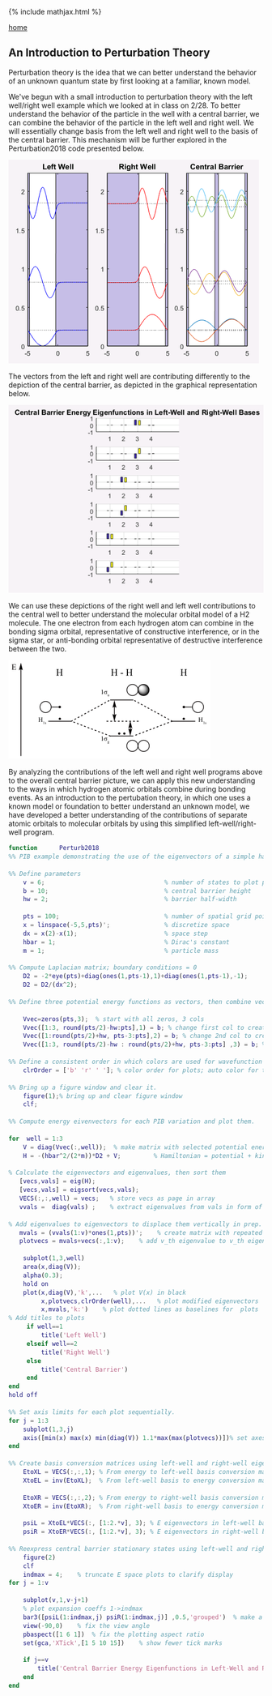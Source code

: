 {% include mathjax.html %}

[home](/README.md)

## An Introduction to Perturbation Theory 
Perturbation theory is the idea that we can better understand the behavior of an unknown quantum state by first looking at a familiar, known model. 

We've begun with a small introduction to perturbation theory with the left well/right well example which we looked at in class on 2/28. 
To better understand the behavior of the particle in the well with a central barrier, we can combine the behavior of the particle in the left well and right well. 
We will essentially change basis from the left well and right well to the basis of the central barrier. This mechanism will be further explored in the Perturbation2018 code presented below. 

![Left and Right](/leftright.PNG)

The vectors from the left and right well are contributing differently to the depiction of the central barrier, as depicted in the graphical representation below. 


![Contributions](/contr.PNG)

We can use these depictions of the right well and left well contributions to the central well to better understand the molecular orbital model of a H2 molecule. The one electron from each hydrogen atom can combine in the bonding sigma orbital, representative of constructive interference, or in the sigma star, or anti-bonding orbital representative of destructive interference between the two. 

![hmo](/hmo.png)

By analyzing the contributions of the left well and right well programs above to the overall central barrier picture, we can apply this new understanding to the ways in which hydrogen atomic orbitals combine during bonding events. As an introduction to the pertubation theory, in which one uses a known model or foundation to better understand an unknown model, we have developed a better understanding of the contributions of separate atomic orbitals to molecular orbitals by using this simplified left-well/right-well program. 

```Matlab
function      Perturb2018
%% PIB example demonstrating the use of the eigenvectors of a simple hamiltonian to understand those of a more complicated one.

%% Define parameters
    v = 6;                                 % number of states to plot per well
    b = 10;                                % central barrier height
    hw = 2;                                % barrier half-width
    
    pts = 100;                             % number of spatial grid points
    x = linspace(-5,5,pts)';               % discretize space
    dx = x(2)-x(1);                        % space step
    hbar = 1;                              % Dirac's constant
    m = 1;                                 % particle mass

%% Compute Laplacian matrix; boundary conditions = 0
    D2 = -2*eye(pts)+diag(ones(1,pts-1),1)+diag(ones(1,pts-1),-1);
    D2 = D2/(dx^2);
    
%% Define three potential energy functions as vectors, then combine vectors into one 3-column matrix for ease of use.

    Vvec=zeros(pts,3);  % start with all zeros, 3 cols
    Vvec([1:3, round(pts/2)-hw:pts],1) = b; % change first col to create left well
    Vvec([1:round(pts/2)+hw, pts-3:pts],2) = b; % change 2nd col to create right well
    Vvec([1:3, round(pts/2)-hw : round(pts/2)+hw, pts-3:pts] ,3) = b; % change 3rd col to create central barrier

%% Define a consistent order in which colors are used for wavefunction plots.
    clrOrder = ['b' 'r' ' ']; % color order for plots; auto color for third plot
    
%% Bring up a figure window and clear it.    
    figure(1);% bring up and clear figure window   
    clf;
    
%% Compute energy eivenvectors for each PIB variation and plot them. 

for  well = 1:3
    V = diag(Vvec(:,well));  % make matrix with selected potential energy as diagonal
    H = -(hbar^2/(2*m))*D2 + V;			% Hamiltonian = potential + kinetic energies

% Calculate the eigenvectors and eigenvalues, then sort them
   [vecs,vals] = eig(H);
   [vecs,vals] = eigsort(vecs,vals);
   VECS(:,:,well) = vecs;   % store vecs as page in array
   vvals =  diag(vals) ;    % extract eigenvalues from vals in form of vector

% Add eigenvalues to eigenvectors to displace them vertically in prep. for plotting
   mvals = (vvals(1:v)*ones(1,pts))';    % create matrix with repeated eigenvalues as columns
   plotvecs = mvals+vecs(:,1:v);    % add v_th eigenvalue to v_th eigenvector to displace it vertically
                  
    subplot(1,3,well)
    area(x,diag(V));
    alpha(0.3);
    hold on
    plot(x,diag(V),'k',...   % plot V(x) in black
         x,plotvecs,clrOrder(well),...   % plot modified eigenvectors
         x,mvals,'k:')    % plot dotted lines as baselines for  plots
% Add titles to plots     
     if well==1
         title('Left Well')
     elseif well==2
         title('Right Well')
     else 
         title('Central Barrier')
     end
end
hold off

%% Set axis limits for each plot sequentially.
for j = 1:3
    subplot(1,3,j)
    axis([min(x) max(x) min(diag(V)) 1.1*max(max(plotvecs))])% set axes
end 

%% Create basis conversion matrices using left-well and right-well eigenvectors.
    EtoXL = VECS(:,:,1); % From energy to left-well basis conversion matrix
    XtoEL = inv(EtoXL);  % From left-well basis to energy conversion matrix

    EtoXR = VECS(:,:,2); % From energy to right-well basis conversion matrix
    XtoER = inv(EtoXR);  % From right-well basis to energy conversion matrix

    psiL = XtoEL*VECS(:, [1:2.*v], 3); % E eigenvectors in left-well basis
    psiR = XtoER*VECS(:, [1:2.*v], 3); % E eigenvectors in right-well basis

%% Reexpress central barrier stationary states using left-well and right-well eigenvectors as bases.
    figure(2)
    clf
    indmax = 4;    % truncate E space plots to clarify display
for j = 1:v

    subplot(v,1,v-j+1)
    % plot expansion coeffs 1->indmax
    bar3([psiL(1:indmax,j) psiR(1:indmax,j)] ,0.5,'grouped')  % make a 3D bar plot
    view(-90,0)    % fix the view angle
    pbaspect([1 6 1])  % fix the plotting aspect ratio
    set(gca,'XTick',[1 5 10 15])    % show fewer tick marks
    
    if j==v
        title('Central Barrier Energy Eigenfunctions in Left-Well and Right-Well Bases')
    end
end
```
